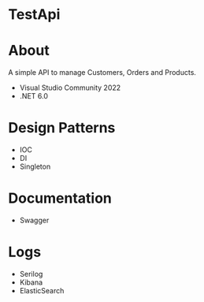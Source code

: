 # TestApi

# About
  A simple API to manage Customers, Orders and Products.
  - Visual Studio Community 2022
  - .NET 6.0

# Design Patterns
  - IOC
  - DI
  - Singleton
    
# Documentation
  - Swagger
    
# Logs
  - Serilog
  - Kibana
  - ElasticSearch 
  
